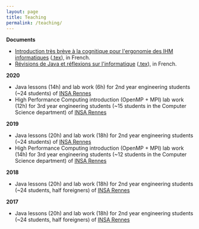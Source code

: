 ```yaml
---
layout: page
title: Teaching
permalink: /teaching/
---
```


**Documents**

- [Introduction très brève à la cognitique pour l'ergonomie des IHM informatiques](/docs/cognitique.pdf) ([.tex](/docs/cognitique.tex)), in French.
- [Révisions de Java et réflexions sur l'informatique](/docs/revisions.pdf) ([.tex](/docs/revisions.tex)), in French.

**2020**

- Java lessons (14h) and lab work (6h) for 2nd year engineering students (~24 students) of [INSA Rennes](https://www.insa-rennes.fr/)
- High Performance Computing introduction (OpenMP + MPI) lab work (12h) for 3rd year engineering students (~15 students in the Computer Science department) of [INSA Rennes](https://www.insa-rennes.fr/)

**2019**

- Java lessons (20h) and lab work (18h) for 2nd year engineering students (~24 students) of [INSA Rennes](https://www.insa-rennes.fr/)
- High Performance Computing introduction (OpenMP + MPI) lab work (14h) for 3rd year engineering students (~12 students in the Computer Science department) of [INSA Rennes](https://www.insa-rennes.fr/)

**2018**

- Java lessons (20h) and lab work (18h) for 2nd year engineering students (~24 students, half foreigners) of [INSA Rennes](https://www.insa-rennes.fr/)

**2017**

- Java lessons (20h) and lab work (18h) for 2nd year engineering students (~24 students, half foreigners) of [INSA Rennes](https://www.insa-rennes.fr/)

